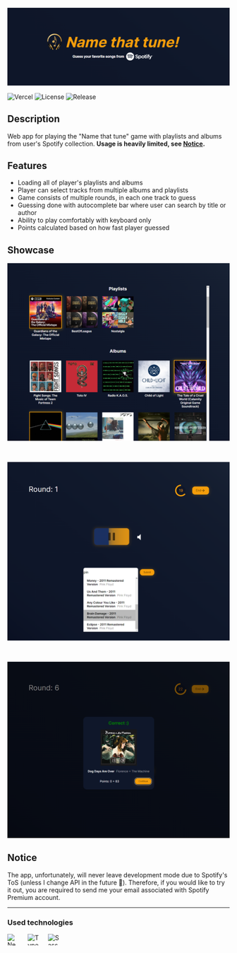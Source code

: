 ![Name that tune](./public/baner.png)

![Vercel](https://vercelbadge.vercel.app/api/marcinskic/name-that-tune)
![License](https://img.shields.io/github/license/marcinskic/name-that-tune.svg)
![Release](https://img.shields.io/github/release/marcinskic/name-that-tune.svg)

## Description

Web app for playing the "Name that tune" game with playlists and albums from user's Spotify collection.
**Usage is heavily limited, see [Notice](#notice).**

## Features

-   Loading all of player's playlists and albums
-   Player can select tracks from multiple albums and playlists
-   Game consists of multiple rounds, in each one track to guess
-   Guessing done with autocomplete bar where user can search by title or author
-   Ability to play comfortably with keyboard only
-   Points calculated based on how fast player guessed

## Showcase

![Selecting playlists and albums window](/public/showcase/selection.png)

</br>

![Game UI](/public/showcase/game.png)

</br>

![Guessed track modal](/public/showcase/guessed.png)

## Notice

The app, unfortunately, will never leave development mode due to Spotify's ToS (unless I change API in the future 🫣). Therefore, if you would like to try it out, you are required to send me your email associated with Spotify Premium account.

---

### Used technologies

[<img align="left" width="26" height="26" alt="Next.js" src="https://api.iconify.design/logos:nextjs-icon.svg" style="padding: 0 20px 16px 0">](https://nextjs.org "Next.js")
[<img align="left" width="26" height="26" alt="Typescript" src="https://api.iconify.design/devicon:typescript.svg" style="padding: 0 20px 16px 0">](https://www.typescriptlang.org "Typescript")
[<img align="left" width="26" height="26" alt="Sass" src="https://api.iconify.design/devicon:sass.svg" style="padding: 0 20px 16px 0">](https://sass-lang.com "Sass")
